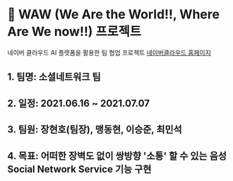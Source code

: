 # 👭 WAW (We Are the World!!, Where Are We now!!) 프로젝트
네이버 클라우드 AI 플랫폼을 활용한 팀 협업 프로젝트 [네이버클라우드 홈페이지](https://www.ncloud.com/)

## 1. 팀명: 소셜네트워크 팀

## 2. 일정: 2021.06.16 ~ 2021.07.07

## 3. 팀원: 장현호(팀장), 맹동현, 이승준, 최민석

## 4. 목표: 어떠한 장벽도 없이 쌍방향 '소통' 할 수 있는 음성 Social Network Service 기능 구현


